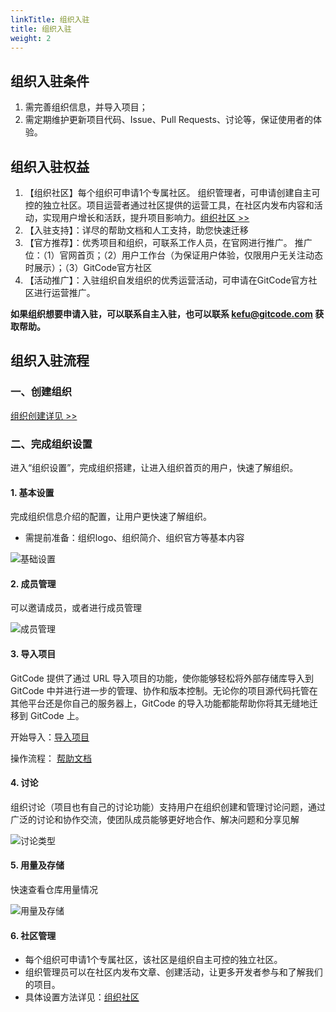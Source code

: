 ```yaml
---
linkTitle: 组织入驻
title: 组织入驻
weight: 2
---
```


## 组织入驻条件
1. 需完善组织信息，并导入项目；
2. 需定期维护更新项目代码、Issue、Pull Requests、讨论等，保证使用者的体验。

## 组织入驻权益
1. 【组织社区】每个组织可申请1个专属社区。
组织管理者，可申请创建自主可控的独立社区。项目运营者通过社区提供的运营工具，在社区内发布内容和活动，实现用户增长和活跃，提升项目影响力。[组织社区 >>](devpress)
3. 【入驻支持】：详尽的帮助文档和人工支持，助您快速迁移
4. 【官方推荐】：优秀项目和组织，可联系工作人员，在官网进行推广。 
推广位：（1）官网首页；（2）用户工作台（为保证用户体验，仅限用户无关注动态时展示）；（3）GitCode官方社区
6. 【活动推广】：入驻组织自发组织的优秀运营活动，可申请在GitCode官方社区进行运营推广。

**如果组织想要申请入驻，可以联系自主入驻，也可以联系 kefu@gitcode.com 获取帮助。**


## 组织入驻流程

### 一、创建组织

[组织创建详见 >>](../new-org)

### 二、完成组织设置

进入“组织设置”，完成组织搭建，让进入组织首页的用户，快速了解组织。

#### 1. 基本设置

完成组织信息介绍的配置，让用户更快速了解组织。

* 需提前准备：组织logo、组织简介、组织官方等基本内容

![基础设置](https://cdn-static.gitcode.com/doc/org-settings.png)

#### 2. 成员管理

可以邀请成员，或者进行成员管理

![成员管理](https://cdn-static.gitcode.com/doc/org-members.png)

#### 3. 导入项目
GitCode 提供了通过 URL 导入项目的功能，使你能够轻松将外部存储库导入到 GitCode 中并进行进一步的管理、协作和版本控制。无论你的项目源代码托管在其他平台还是你自己的服务器上，GitCode 的导入功能都能帮助你将其无缝地迁移到 GitCode 上。


开始导入：[导入项目](https://gitcode.com/create/import)

操作流程： [帮助文档](../../repo/import-repo)

#### 4. 讨论

组织讨论（项目也有自己的讨论功能）支持用户在组织创建和管理讨论问题，通过广泛的讨论和协作交流，使团队成员能够更好地合作、解决问题和分享见解

![讨论类型](https://cdn-static.gitcode.com/doc/discussion-type.png)

#### 5. 用量及存储

快速查看仓库用量情况

![用量及存储](https://cdn-static.gitcode.com/doc/org-usage.png)

#### 6. 社区管理

*   每个组织可申请1个专属社区，该社区是组织自主可控的独立社区。
*   组织管理员可以在社区内发布文章、创建活动，让更多开发者参与和了解我们的项目。
*   具体设置方法详见：[组织社区](../devpress)